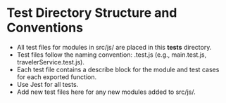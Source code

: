 # Test Directory Structure and Conventions

- All test files for modules in src/js/ are placed in this __tests__ directory.
- Test files follow the naming convention: <module>.test.js (e.g., main.test.js, travelerService.test.js).
- Each test file contains a describe block for the module and test cases for each exported function.
- Use Jest for all tests.
- Add new test files here for any new modules added to src/js/. 